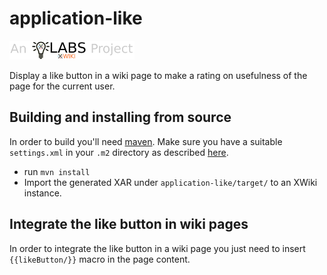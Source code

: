 # application-like

[![XWiki labs logo](https://raw.githubusercontent.com/xwiki-labs/xwiki-labs-logo/master/projects/xwikilabs/xlabs-project.png "XWiki labs")](https://labs.xwiki.com/xwiki/bin/view/Main/WebHome)

Display a like button in a wiki page to make a rating on usefulness of the page for the current user.

## Building and installing from source

In order to build you'll need [maven](http://maven.apache.org). Make sure you have a suitable `settings.xml` in your `.m2` directory as described [here](http://dev.xwiki.org/xwiki/bin/view/Community/Building).

* run `mvn install`
* Import the generated XAR under `application-like/target/` to an XWiki instance.

## Integrate the like button in wiki pages

In order to integrate the like button in a wiki page you just need to insert `{{likeButton/}}` macro in the page content.
